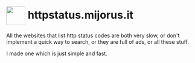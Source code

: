 # <img width="50"  src="https://httpstatus.mijorus.it/icon.png" align="center"> httpstatus.mijorus.it

All the websites that list http status codes are both very slow, or don't implement a quick way to search, or they are full of ads, or all these stuff. 


I made one which is just simple and fast.
